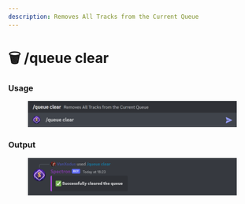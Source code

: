 ```yaml
---
description: Removes All Tracks from the Current Queue
---
```


# 🗑 /queue clear

### Usage

<figure><img src="../../.gitbook/assets/image (17).png" alt=""><figcaption></figcaption></figure>

### Output

<figure><img src="../../.gitbook/assets/image (33).png" alt=""><figcaption></figcaption></figure>
